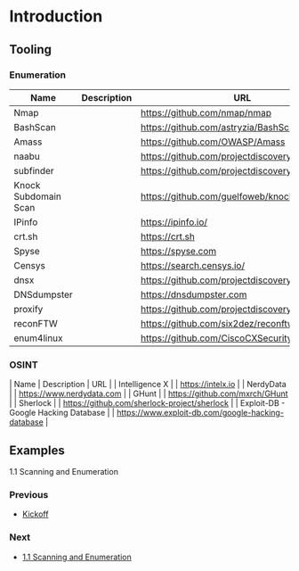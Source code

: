 # Introduction

## Tooling

### Enumeration

| Name | Description | URL |
| --- | --- | --- |
| Nmap |  | https://github.com/nmap/nmap |
| BashScan |  | https://github.com/astryzia/BashScan |
| Amass |  | https://github.com/OWASP/Amass |
| naabu |  | https://github.com/projectdiscovery/naabu |
| subfinder |  | https://github.com/projectdiscovery/subfinder |
| Knock Subdomain Scan |  | https://github.com/guelfoweb/knock |
| IPinfo |  | https://ipinfo.io/ |
| crt.sh |  | https://crt.sh |
| Spyse |  | https://spyse.com |
| Censys |  | https://search.censys.io/ |
| dnsx |  | https://github.com/projectdiscovery/dnsx |
| DNSdumpster |  | https://dnsdumpster.com |
| proxify |  | https://github.com/projectdiscovery/proxify |
| reconFTW |  | https://github.com/six2dez/reconftw |
| enum4linux |  | https://github.com/CiscoCXSecurity/enum4linux |

### OSINT

| Name | Description | URL |
| Intelligence X |  | https://intelx.io |
| NerdyData |  | https://www.nerdydata.com |
| GHunt |  | https://github.com/mxrch/GHunt |
| Sherlock |  | https://github.com/sherlock-project/sherlock |
| Exploit-DB - Google Hacking Database |  | https://www.exploit-db.com/google-hacking-database |

## Examples

1.1 Scanning and Enumeration

### Previous

- [Kickoff](https://github.com/0xsyr0/Red-Team-Playbooks/blob/master/Kickoff/Kickoff.md)

### Next

- [1.1 Scanning and Enumeration](https://github.com/0xsyr0/Red-Team-Playbooks/blob/master/1-Reconnaissance/1.1-Scanning-and-Enumeration.md)
